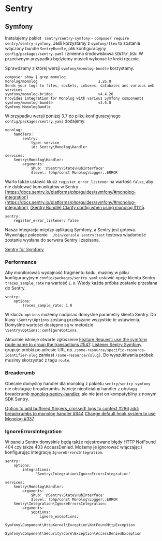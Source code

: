# Sentry

## Symfony

Instalujemy pakiet ` sentry/sentry-symfony` - `composer require sentry/sentry-symfony`.
Jeśli korzystamy z `symfony/flex` to zostanie włączony bundle `SentryBundle`, plik konfiguracyjny `config/packages/sentry.yaml` i zmienna środowiskowa `SENTRY_DSN`.
W przeciwnym przypadku będziemy musieli wykonać te kroki ręcznie.

Sprawdzamy z której wersji `symfony/monolog-bundle` korzystamy.

```
composer show | grep monolog
monolog/monolog                            1.26.0                             Sends your logs to files, sockets, inboxes, databases and various web services
symfony/monolog-bridge                     v4.4.20                            Provides integration for Monolog with various Symfony components
symfony/monolog-bundle                     v3.6.0                             Symfony MonologBundle
```

W przypadku wersji poniżej 3.7 do pliku konfiguracyjnego `config/packages/sentry.yaml` dodajemy:

```
monolog:
    handlers:
        sentry:
            type: service
            id: Sentry\Monolog\Handler

services:
    Sentry\Monolog\Handler:
        arguments:
            $hub: '@Sentry\State\HubInterface'
            $level: !php/const Monolog\Logger::ERROR
```

Warto także ustawić klucz `register_error_listener` na wartość `false`, aby nie dublować komunikatów w Sentry - [https://docs.sentry.io/platforms/php/guides/symfony/#monolog-integration](https://docs.sentry.io/platforms/php/guides/symfony/#monolog-integration), [[Sentry Bundle] Clarify config when using monolog #1115](https://github.com/symfony/recipes-contrib/issues/1115).

```
sentry:
    register_error_listener: false
```


Nasza integracja między aplikacją Symfony, a Sentry jest gotowa. Wywołując polecenie ` ./bin/console sentry:test` testowa wiadomość zostanie wysłana do serwera Sentry i zapisana.

[Sentry for Symfony](https://docs.sentry.io/platforms/php/guides/symfony/)

### Performance

Aby monitorować wydajność fragmentu kodu, musimy w pliku konfiguracyjnym `config/packages/sentry.yaml` ustawić opcję
klienta Sentry `traces_sample_rate` na wartość `1.0`. Wtedy każda próbka zostanie przesłana do Sentry.

```
sentry:
    options:
        traces_sample_rate: 1.0
```

W kluczu `options` możemy nadpisać domyślne parametry klienta Sentry. Do klasy `\Sentry\Options` zostaną przekazane wszystkie te ustawienia. Domyślne wartości dostępne są w metodzie `\Sentry\Options::configureOptions`.

Aktualnie istnieje otwarte zgłoszenie [Feature Request: use the symfony route name to group the transactions #547](https://github.com/getsentry/sentry-symfony/issues/547).
[Listener Sentry Symfony](https://github.com/getsentry/sentry-symfony/blob/c016dc2496833c73747a5e5babf04c41791a5118/src/EventListener/TracingRequestListener.php) grupuje próbki po adresie URL np. `/some-resource/specific-resource-identifier-slug` zamiast `/some-resource/{slug}`. Do wyszukiwania próbek musimy skorzystać z tagu `route`.

### Breadcrumb

Obecnie domyślny handler dla monolog z pakietu `sentry/sentry-symfony` nie obsługuje breadcrumbs.
Istnieje nieoficialny handler z obsługą breadcrumb [monolog-sentry-handler](https://github.com/B-Galati/monolog-sentry-handler), ale nie jest on kompatybilny z nowym SDK Sentry.

[Option to add buffered (fingers_crossed) logs to context #286](https://github.com/getsentry/sentry-symfony/issues/286)
[add: breadcrumbs to monolog handler #844](https://github.com/getsentry/sentry-php/pull/844)
[Change default hook system to use Monolog #337](https://github.com/getsentry/sentry-symfony/issues/337)


### IgnoreErrorsIntegration

W panelu Sentry domyślnie będą także rejestrowane błędy HTTP NotFound 404 czy także 403 AccessDenied.
Możemy je ignorować włączając i konfigurując integrację `IgnoreErrorsIntegration`.

```
sentry:
    options:
        integrations:
            - 'Sentry\Integration\IgnoreErrorsIntegration'

services:
    Sentry\Monolog\Handler:
        arguments:
            $hub: '@Sentry\State\HubInterface'
            $level: !php/const Monolog\Logger::ERROR
    Sentry\Integration\IgnoreErrorsIntegration:
        arguments:
            $options:
                ignore_exceptions:
                    - Symfony\Component\HttpKernel\Exception\NotFoundHttpException
                    - Symfony\Component\Security\Core\Exception\AccessDeniedException
```
